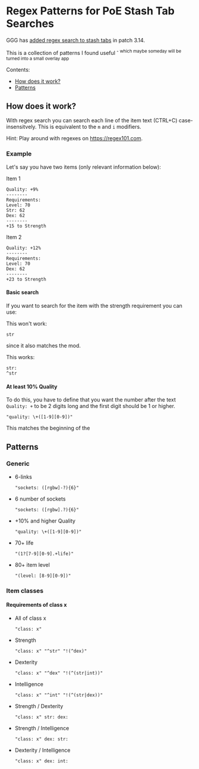 # Regex Patterns for PoE Stash Tab Searches

GGG has [added regex search to stash tabs](https://www.reddit.com/r/pathofexile/comments/n3pxxc/when_did_we_get_regex_search_in_tabs/gwtxiqb/?context=10) in patch 3.14.

This is a collection of patterns I found useful <sup>- which maybe someday will be turned into a small overlay app</sup>

Contents:
- [How does it work?](#how-does-it-work)
- [Patterns](#patterns)

## How does it work?
With regex search you can search each line of the item text (CTRL+C) case-insensitvely. This is equivalent to the `m` and `i` modifiers.

Hint: Play around with regexes on https://regex101.com.

### Example
Let's say you have two items (only relevant information below):

Item 1
```
Quality: +9%
--------
Requirements:
Level: 70
Str: 62
Dex: 62
--------
+15 to Strength
```

Item 2
```
Quality: +12%
--------
Requirements:
Level: 70
Dex: 62
--------
+23 to Strength
```

#### Basic search
If you want to search for the item with the strength requirement you can use:

This won't work:
```
str
```
since it also matches the mod.

This works:
```
str:
^str
```

#### At least 10% Quality
To do this, you have to define that you want the number after the text `Quality: +` to be 2 digits long and the first digit should be 1 or higher.
```
"quality: \+([1-9][0-9])"
```


This matches the beginning of the 

## Patterns

### Generic

- 6-links
  ```
  "sockets: ([rgbw]-?){6}"
  ```
- 6 number of sockets  
  ```
  "sockets: ([rgbw].?){6}"
  ```
- +10% and higher Quality
  ```
  "quality: \+([1-9][0-9])"
  ```
- 70+ life
  ```
  "(1?[7-9][0-9].+life)"
  ```
- 80+ item level
  ```
  "(level: [8-9][0-9])"
  ```

### Item classes

#### Requirements of class x
- All of class x
  ```
  "class: x"
  ```

- Strength
  ```
  "class: x" "^str" "!(^dex)"
  ```

- Dexterity
  ```
  "class: x" "^dex" "!(^(str|int))"
  ```

- Intelligence
  ```
  "class: x" "^int" "!(^(str|dex))"
  ```

- Strength / Dexterity
  ```
  "class: x" str: dex:
  ```

- Strength / Intelligence
  ```
  "class: x" dex: str:
  ```

- Dexterity / Intelligence
  ```
  "class: x" dex: int:
  ```
